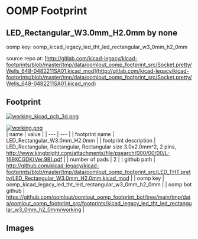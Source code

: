 # OOMP Footprint  
## LED_Rectangular_W3.0mm_H2.0mm  by none  
  
oomp key: oomp_kicad_legacy_led_tht_led_rectangular_w3_0mm_h2_0mm  
  
source repo at: [http://gitlab.com/kicad-legacy/kicad-footprints/blob/master/tmp/data/oomlout_oomp_footprint_src/Socket.pretty/Wells_648-0482211SA01.kicad_mod](http://gitlab.com/kicad-legacy/kicad-footprints/blob/master/tmp/data/oomlout_oomp_footprint_src/Socket.pretty/Wells_648-0482211SA01.kicad_mod)  
## Footprint  
  
[![working_kicad_pcb_3d.png](working_kicad_pcb_3d_600.png)](working_kicad_pcb_3d.png)  
  
[![working.png](working_600.png)](working.png)  
| name | value | 
| --- | --- | 
| footprint name | LED_Rectangular_W3.0mm_H2.0mm | 
| footprint description | LED_Rectangular, Rectangular,  Rectangular size 3.0x2.0mm^2, 2 pins, http://www.kingbright.com/attachments/file/psearch/000/00/00/L-169XCGDK(Ver.9B).pdf | 
| number of pads | 2 | 
| github path | http://github.com/kicad-legacy/kicad-footprints/blob/master/tmp/data/oomlout_oomp_footprint_src/LED_THT.pretty/LED_Rectangular_W3.0mm_H2.0mm.kicad_mod | 
| oomp key | oomp_kicad_legacy_led_tht_led_rectangular_w3_0mm_h2_0mm | 
| oomp bot github | https://github.com/oomlout/oomlout_oomp_footprint_bot/tree/main/tmp/data/oomlout_oomp_footprint_src/footprints/kicad_legacy_led_tht_led_rectangular_w3_0mm_h2_0mm/working | 
## Images  
